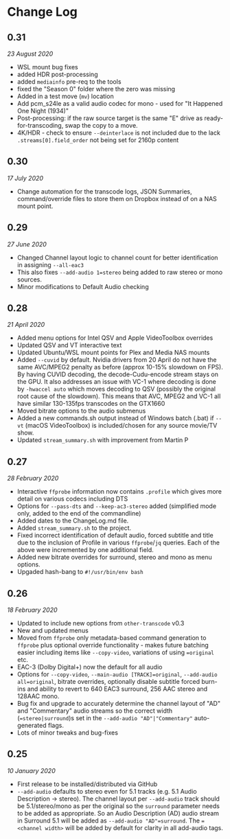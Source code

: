 # Change Log #

## 0.31 ##
_23 August 2020_
- WSL mount bug fixes
- added HDR post-processing
- added `mediainfo` pre-req to the tools
- fixed the "Season 0" folder where the zero was missing
- Added in a test move (`mv`) location
- Add pcm_s24le as a valid audio codec for mono - used for "It Happened One Night (1934)"
- Post-processing: if the raw source target is the same "E" drive as ready-for-transcoding, swap the copy to a move.
- 4K/HDR - check to ensure `--deinterlace` is not included due to the lack `.streams[0].field_order` not being set for 2160p content

## 0.30 ##
_17 July 2020_
- Change automation for the transcode logs, JSON Summaries, command/override files to store them on Dropbox instead of on a NAS mount point.


## 0.29 ##
_27 June 2020_
- Changed Channel layout logic to channel count for better identification in assigning `--all-eac3`
- This also fixes `--add-audio 1=stereo` being added to raw stereo or mono sources.
- Minor modifications to Default Audio checking


## 0.28 ##
_21 April 2020_
- Added menu options for Intel QSV and Apple VideoToolbox overrides
- Updated QSV and VT interactive text
- Updated Ubuntu/WSL mount points for Plex and Media NAS mounts
- Added `--cuvid` by default. Nvidia drivers from 20 April do not have the same AVC/MPEG2 penalty as before (approx 10-15% slowdown on FPS). By having CUVID decoding, the decode-Cudu-encode stream stays on the GPU. It also addresses an issue with VC-1 where decoding is done by `-hwaccel auto` which moves decoding to QSV (possibly the original root cause of the slowdown). This means that AVC, MPEG2 and VC-1 all have similar 130-135fps transcodes on the GTX1660
- Moved bitrate options to the audio submenus
- Added a new commands.sh output instead of Windows batch (.bat) if `--vt` (macOS VideoToolbox) is included/chosen for any source movie/TV show.
- Updated `stream_summary.sh` with improvement from Martin P


## 0.27 ##
_28 February 2020_
- Interactive `ffprobe` information now contains `.profile` which gives more detail on various codecs including DTS
- Options for `--pass-dts` and `--keep-ac3-stereo` added (simplified mode only, added to the end of the commandline)
- Added dates to the ChangeLog.md file.
- Added `stream_summary.sh` to the project.
- Fixed incorrect identification of default audio, forced subtitle and title due to the inclusion of Profile in various `ffprobe`/`jq` queries. Each of the above were incremented by one additional field.
- Added new bitrate overrides for surround, stereo and mono as menu options.
- Upgaded hash-bang to `#!/usr/bin/env bash`


## 0.26 ##
_18 February 2020_
- Updated to include new options from `other-transcode` v0.3
- New and updated menus
- Moved from `ffprobe` only metadata-based command generation to `ffprobe` plus optional override functionality - makes future batching easier including items like `--copy-video`, variations of using `=original` etc.
- EAC-3 (Dolby Digital+) now the default for all audio
- Options for `--copy-video`, `--main-audio [TRACK]=original`, `--add-audio all=original`, bitrate overrides, optionally disable subtitle forced burn-ins and ability to revert to 640 EAC3 surround, 256 AAC stereo and 128AAC mono.
- Bug fix and upgrade to accurately determine the channel layout of "AD" and "Commentary" audio streams so the correct width (`=stereo|surround`)s set in the `--add-audio "AD"|"Commentary"` auto-generated flags.
- Lots of minor tweaks and bug-fixes


## 0.25 ##
_10 January 2020_
- First release to be installed/distributed via GitHub
- `--add-audio` defaults to stereo even for 5.1 tracks (e.g. 5.1 Audio Description -> stereo). The channel layout per `--add-audio` track should be 5.1/stereo/mono as per the original so the `surround` parameter needs to be added as appropriate. So an Audio Description (AD) audio stream in Surround 5.1 will be added as `--add-audio "AD"=surround`. The `=<channel width>` will be added by default for clarity in all add-audio tags.
